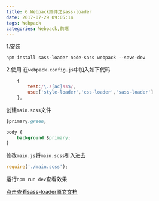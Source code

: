 ```yaml
---
title: 6.Webpack插件之sass-loader
date: 2017-07-29 09:05:14
tags: Webpack
categories: Webpack,前端
---
```



1.安装

```
npm install sass-loader node-sass webpack --save-dev
```

2.使用
在`webpack.config.js`中加入如下代码

```js
	{
		test:/\.s[ac]ss$/,
		use:['style-loader','css-loader','sass-loader']
	},
```
创建`main.scss`文件

```css
$primary:green;

body {
	background:$primary;
}
```

修改`main.js`将`main.scss`引入进去

```js
require('./main.scss');
```

运行`npm run dev`查看效果


[点击查看sass-loader原文文档](https://doc.webpack-china.org/loaders/sass-loader)

